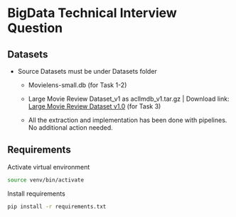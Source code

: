 # BigData Technical Interview Question

## Datasets

- Source Datasets must be under Datasets folder

  - Movielens-small.db (for Task 1-2)
  - Large Movie Review Dataset_v1 as aclImdb_v1.tar.gz | Download link: [Large Movie Review Dataset v1.0](http://ai.stanford.edu/~amaas/data/sentiment/aclImdb_v1.tar.gz) (for Task 3)

  - All the extraction and implementation has been done with pipelines. No additional action needed.

## Requirements

Activate virtual environment

```bash
source venv/bin/activate
```

Install requirements

```bash
pip install -r requirements.txt
```
